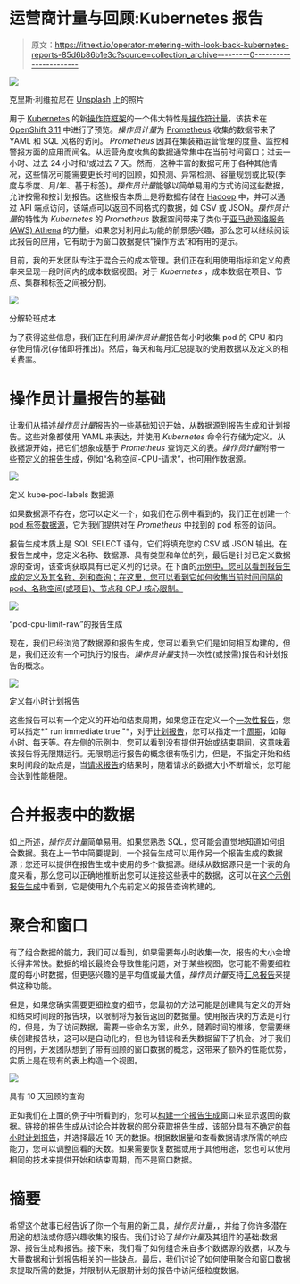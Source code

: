 # 运营商计量与回顾:Kubernetes 报告

> 原文：<https://itnext.io/operator-metering-with-look-back-kubernetes-reports-85d6b86b1e3c?source=collection_archive---------0----------------------->

![](img/7b293f077ccea86a796c5d15bf7e545e.png)

克里斯·利维拉尼在 [Unsplash](https://unsplash.com?utm_source=medium&utm_medium=referral) 上的照片

用于 [Kubernetes](https://kubernetes.io/) 的新[操作符框架](https://www.redhat.com/en/blog/introducing-operator-framework-building-apps-kubernetes)的一个伟大特性是[操作符计量](https://github.com/operator-framework/operator-metering)，该技术在 [OpenShift 3.11](https://docs.openshift.com/container-platform/3.11/release_notes/ocp_3_11_release_notes.html#ocp-311-operators) 中进行了预览。*操作员计量*为 [Prometheus](https://prometheus.io/) 收集的数据带来了 YAML 和 SQL 风格的访问。 *Prometheus* 因其在集装箱运营管理的度量、监控和警报方面的应用而闻名。从运营角度收集的数据通常集中在当前时间窗口；过去一小时、过去 24 小时和/或过去 7 天。然而，这种丰富的数据可用于各种其他情况，这些情况可能需要更长时间的回顾，如预测、异常检测、容量规划或比较(季度与季度、月/年、基于标签)。*操作员计量*能够以简单易用的方式访问这些数据，允许按需和按计划报告。这些报告本质上是将数据存储在 [Hadoop](https://hadoop.apache.org/) 中，并可以通过 API 端点访问，该端点可以返回不同格式的数据，如 CSV 或 JSON。*操作员计量*的特性为 *Kubernetes* 的 *Prometheus* 数据空间带来了类似于[亚马逊网络服务(AWS) Athena](https://aws.amazon.com/athena/) 的力量。如果您对利用此功能的前景感兴趣，那么您可以继续阅读此报告的应用，它有助于为窗口数据提供“操作方法”和有用的提示。

目前，我的开发团队专注于混合云的成本管理。我们正在利用使用指标和定义的费率来呈现一段时间内的成本数据视图。对于 *Kubernetes* ，成本数据在项目、节点、集群和标签之间被分割。

![](img/5f32815167b21f8bdbc45774e20db862.png)

分解轮班成本

为了获得这些信息，我们正在利用*操作员计量*报告每小时收集 pod 的 CPU 和内存使用情况(存储即将推出)。然后，每天和每月汇总提取的使用数据以及定义的相关费率。

# 操作员计量报告的基础

让我们从描述*操作员计量*报告的一些基础知识开始，从数据源到报告生成和计划报告。这些对象都使用 YAML 来表达，并使用 *Kubernetes* 命令行存储为定义。从数据源开始，把它们想象成基于 *Prometheus* 查询定义的表。*操作员计量*附带一些[预定义的报告生成](https://github.com/operator-framework/operator-metering/blob/master/Documentation/report.md#generationquery)，例如“名称空间-CPU-请求”，也可用作数据源。

![](img/5a21b8286229b6dd7f6f234822ef25e2.png)

定义 kube-pod-labels 数据源

如果数据源不存在，您可以定义一个，如我们在示例中看到的，我们正在创建一个 [pod 标签数据源](https://github.com/project-koku/korekuta/blob/master/roles/setup/files/kube-pod-labels_report_data_source.yaml)，它为我们提供对在 *Prometheus* 中找到的 pod 标签的访问。

报告生成本质上是 SQL SELECT 语句，它们将填充您的 CSV 或 JSON 输出。在报告生成中，您定义名称、数据源、具有类型和单位的列，最后是针对已定义数据源的查询，该查询获取具有已定义列的记录。在下面的[示例中，您可以看到报告生成的定义及其名称、列和查询；在这里，您可以看到它如何收集当前时间间隔的 pod、名称空间(或项目)、节点和 CPU 核心限制。](https://github.com/project-koku/korekuta/blob/master/roles/setup/files/pod-limit-cpu-cores_report_generation_query.yaml)

![](img/07adbf4c74d9b371c2c40f9b076c22aa.png)

“pod-cpu-limit-raw”的报告生成

现在，我们已经浏览了数据源和报告生成，您可以看到它们是如何相互构建的，但是，我们还没有一个可执行的报告。*操作员计量*支持一次性(或按需)报告和计划报告的概念。

![](img/236c2ab50ef1b77bafbb6a5f26e4e879.png)

定义每小时计划报告

这些报告可以有一个定义的开始和结束周期，如果您正在定义一个[一次性报告](https://github.com/operator-framework/operator-metering/blob/master/Documentation/using-metering.md#creating-a-report)，您可以指定*" run immediate:true "*，对于[计划报告](https://github.com/project-koku/korekuta/blob/master/roles/setup/files/hccm_openshift_usage_lookback_scheduled_report.yaml)，您可以指定一个[周期](https://github.com/operator-framework/operator-metering/blob/master/Documentation/report.md#period)，如每小时、每天等。在左侧的示例中，您可以看到没有提供开始或结束期间，这意味着该报告将无限期运行。无限期运行报告的概念很有吸引力，但是，不指定开始和结束时间段的缺点是，当[请求报告](https://github.com/operator-framework/operator-metering/blob/master/Documentation/using-metering.md#viewing-reports)的结果时，随着请求的数据大小不断增长，您可能会达到性能极限。

# 合并报表中的数据

如上所述，*操作员计量*简单易用。如果您熟悉 SQL，您可能会直觉地知道如何组合数据。我在上一节中简要提到，一个报告生成可以用作另一个报告生成的数据源；您还可以提供在报告生成中使用的多个数据源。继续从数据源只是一个表的角度来看，那么您可以正确地推断出您可以连接这些表中的数据，这可以在[这个示例报告生成](https://github.com/project-koku/korekuta/blob/master/roles/setup/files/hccm_openshift_usage_report_generation_query.yaml)中看到，它是使用九个先前定义的报告查询构建的。

# 聚合和窗口

有了组合数据的能力，我们可以看到，如果需要每小时收集一次，报告的大小会增长得非常快。数据的增长最终会导致性能问题，对于某些视图，您可能不需要细粒度的每小时数据，但更感兴趣的是平均值或最大值，*操作员计量*支持[汇总报告](https://github.com/operator-framework/operator-metering/blob/master/Documentation/rollup-reports.md)来提供这种功能。

但是，如果您确实需要更细粒度的细节，您最初的方法可能是创建具有定义的开始和结束时间段的报告块，以限制将为报告返回的数据量。使用报告块的方法是可行的，但是，为了访问数据，需要一些命名方案，此外，随着时间的推移，您需要继续创建报告块，这可以是自动化的，但也为错误和丢失数据留下了机会。对于我们的用例，开发团队想到了带有回顾的窗口数据的概念，这带来了额外的性能优势，实质上是在现有的表上构造一个视图。

![](img/0a2e5ae612e2de69d61077d0c2a47e30.png)

具有 10 天回顾的查询

正如我们在上面的例子中所看到的，您可以[构建一个报告生成](https://github.com/project-koku/korekuta/blob/master/roles/setup/files/hccm_openshift_usage_lookback_report_generation_query.yaml)窗口来显示返回的数据。链接的报告生成从讨论合并数据的部分获取报告生成，该部分具有[不确定的每小时计划报告](https://github.com/project-koku/korekuta/blob/master/roles/setup/files/hccm_openshift_usage_scheduled_report.yaml)，并选择最近 10 天的数据。根据数据量和查看数据请求所需的响应能力，您可以调整回看的天数。如果需要恢复数据或用于其他用途，您也可以使用相同的技术来提供开始和结束周期，而不是窗口数据。

# 摘要

希望这个故事已经告诉了你一个有用的新工具，*操作员计量，*，并给了你许多潜在用途的想法或你感兴趣收集的报告。我们讨论了*操作计量*及其组件的基础:数据源、报告生成和报告。接下来，我们看了如何组合来自多个数据源的数据，以及与大量数据和计划报告相关的一些缺点。最后，我们讨论了如何使用聚合和窗口数据来提取所需的数据，并限制从无限期计划的报告中访问细粒度数据。
